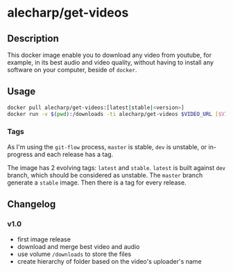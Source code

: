 # alecharp/get-videos

## Description

This docker image enable you to download any video from youtube, for example, in its best audio and video quality, without having to install any software on your computer, beside of `docker`.

## Usage

```bash
docker pull alecharp/get-videos:[latest|stable|<version>]
docker run -v $(pwd):/downloads -ti alecharp/get-videos $VIDEO_URL [$VIDEO_URL...]
```

### Tags

As I'm using the `git-flow` process, `master` is stable, `dev` is unstable, or in-progress and each release has a tag.

The image has 2 evolving tags: `latest` and `stable`. `latest` is built against `dev` branch, which should be considered as unstable. The `master` branch generate a `stable` image. Then there is a tag for every release.

## Changelog

### v1.0

 - first image release
 - download and merge best video and audio
 - use volume `/downloads` to store the files
 - create hierarchy of folder based on the video's uploader's name
